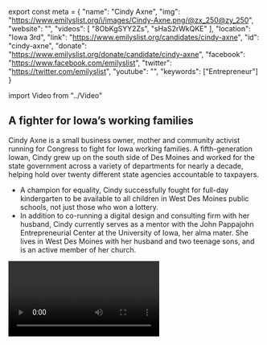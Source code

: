 export const meta = {
  "name": "Cindy Axne",
  "img": "https://www.emilyslist.org/i/images/Cindy-Axne.png/@zx_250@zy_250",
  "website": "",
  "videos": [
    "8ObKgSYY2Zs",
    "sHaS2rWkQKE"
  ],
  "location": "Iowa 3rd",
  "link": "https://www.emilyslist.org/candidates/cindy-axne",
  "id": "cindy-axne",
  "donate": "https://www.emilyslist.org/donate/candidate/cindy-axne",
  "facebook": "https://www.facebook.com/emilyslist",
  "twitter": "https://twitter.com/emilyslist",
  "youtube": "",
  "keywords": ["Entrepreneur"]
}

import Video from "../Video"

## A fighter for Iowa’s working families

Cindy Axne is a small business owner, mother and community activist running for Congress to fight for Iowa working families. A fifth-generation Iowan, Cindy grew up on the south side of Des Moines and worked for the state government across a variety of departments for nearly a decade, helping hold over twenty different state agencies accountable to taxpayers.

- A champion for equality, Cindy successfully fought for full-day kindergarten to be available to all children in West Des Moines public schools, not just those who won a lottery.
- In addition to co-running a digital design and consulting firm with her husband, Cindy currently serves as a mentor with the John Pappajohn Entrepreneurial Center at the University of Iowa, her alma mater. She lives in West Des Moines with her husband and two teenage sons, and is an active member of her church.

<Video id="8ObKgSYY2Zs" />


## A champion for health care and expanding economic opportunity

Cindy is running to expand economic opportunity and create good-paying jobs for Iowa working families. As a small business owner, she has what it takes to fight for commonsense policies that grow our economy and give all Iowans the chance to thrive in their communities. She is dedicated to protecting and expanding all Iowans’ access to high-quality, affordable health care. Cindy knows what it’s like to have health insurance be too expensive for families. When she was starting her small business, she has said that health insurance that included maternity coverage “was completely unaffordable; we couldn’t afford it, so I didn’t have maternity coverage. [...] To afford our medical bills, we sold personal items on eBay because we didn’t want to go into debt or go bankrupt just because we had our son.” Cindy was also one of thousands of Iowans whose health insurance plan was canceled last year amidst Republicans’ attempts to sabotage the Affordable Care Act. When elected to Congress, Cindy will fight to defend hardworking Iowans’ economic security and the rights of the most vulnerable among us.

## An opportunity to flip a seat from red to blue

Cindy is challenging Congressman David Young, a vulnerable Republican who has been advancing his party’s dangerous agenda at the expense of the working families he was elected to serve. Young has voted in lockstep with the dangerous Republican agenda, including for the GOP health care plan to kick 23 million people off their insurance — threatening the health care coverage of Iowa working families. This is an opportunity to flip a seat, and a critical race on the path to flipping the House. Let’s show her the full support of the EMILY’s List community and help elect this champion for Iowa working families to the U.S. House in 2018.
